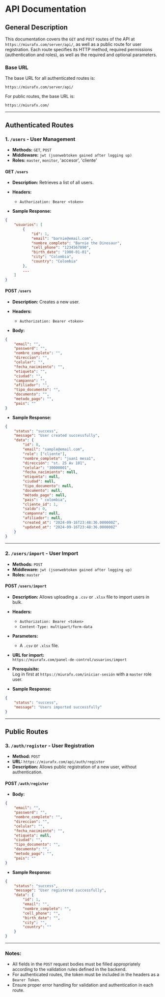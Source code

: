 # API Documentation 

## General Description

This documentation covers the `GET` and `POST` routes of the API at `https://miurafx.com/server/api/`, as well as a public route for user registration. Each route specifies its HTTP method, required permissions (authentication and roles), as well as the required and optional parameters.

### Base URL

The base URL for all authenticated routes is:

```
https://miurafx.com/server/api/
```

For public routes, the base URL is:

```
https://miurafx.com/
```

---

## Authenticated Routes

### 1. `/users` - User Management

-   **Methods:** `GET`, `POST`
-   **Middleware:** `jwt (jsonwebtoken gained after logging up)`
-   **Roles:** `master`, `monitor`, 'accesor', 'cliente'

#### GET `/users`

-   **Description:** Retrieves a list of all users.
-   **Headers:**

    -   `Authorization: Bearer <token>`

-   **Sample Response:**

```json
{
    "usuarios": [
        {
            "id": 1,
            "email": "barnie@email.com",
            "nombre_completo": "Barnie the Dinosaur",
            "cell_phone": "1234567890",
            "birth_date": "1980-01-01",
            "city": "Colombia",
            "country": "Colombia"
        },
        ...
    ]
}
```

#### POST `/users`

-   **Description:** Creates a new user.
-   **Headers:**

    -   `Authorization: Bearer <token>`

-   **Body:**

```json
{
    "email": "",
    "password": "",
    "nombre_completo": "",
    "direccion": "",
    "celular": "",
    "fecha_nacimiento": "",
    "etiqueta": "",
    "ciudad": "",
    "campanna": "",
    "afiliador": "",
    "tipo_documento": "",
    "documento": "",
    "metodo_pago": "",
    "pais": ""
}
```

-   **Sample Response:**

```json
{
    "status": "success",
    "message": "User created successfully",
    "data": {
        "id": 8,
        "email": "sample@email.com",
        "role": ["cliente"],
        "nombre_completo": "juan1 mesa1",
        "dirección": "st. 25 Av 101",
        "celular": "30000001",
        "fecha_nacimiento": null,
        "etiqueta": null,
        "ciudad": null,
        "tipo_documento": null,
        "documento": null,
        "método_pago": null,
        "pais": " colombia",
        "cliente_id": 1,
        "saldo": 0,
        "campanna": null,
        "afiliador": null,
        "created_at": "2024-09-16T23:48:36.000000Z",
        "updated_at": "2024-09-16T23:48:36.000000Z"
    }
}
```

---

### 2. `/users/import` - User Import

-   **Methods:** `POST`
-   **Middleware:** `jwt (jsonwebtoken gained after logging up)`
-   **Roles:** `master`

#### POST `/users/import`

-   **Description:** Allows uploading a `.csv` or `.xlsx` file to import users in bulk.
-   **Headers:**

    -   `Authorization: Bearer <token>`
    -   `Content-Type: multipart/form-data`

-   **Parameters:**

    -   A `.csv` or `.xlsx` file.

-   **URL for import:**  
    `https://miurafx.com/panel-de-control/usuarios/import`

-   **Prerequisite:**  
    Log in first at `https://miurafx.com/iniciar-sesión` with a `master` role user.

-   **Sample Response:**

```json
{
    "status": "success",
    "message": "Users imported successfully"
}
```

---

## Public Routes

### 3. `/auth/register` - User Registration

-   **Method:** `POST`
-   **URL:** `https://miurafx.com/api/auth/register`
-   **Description:** Allows public registration of a new user, without authentication.

#### POST `/auth/register`

-   **Body:**

```json
{
    "email": "",
    "password": "",
    "nombre_completo": "",
    "direccion": "",
    "celular": "",
    "fecha_nacimiento": "",
    "etiqueta": null,
    "ciudad": "",
    "tipo_documento": "",
    "documento": "",
    "metodo_pago": "",
    "pais": ""
}
```

-   **Sample Response:**

```json
{
    "status": "success",
    "message": "User registered successfully",
    "data": {
        "id": 1,
        "email": "",
        "nombre_completo": "",
        "cell_phone": "",
        "birth_date": "",
        "city": "",
        "country": ""
    }
}
```

---

### Notes:

-   All fields in the `POST` request bodies must be filled appropriately according to the validation rules defined in the backend.
-   For authenticated routes, the token must be included in the headers as a `Bearer Token`.
-   Ensure proper error handling for validation and authentication in each route.
